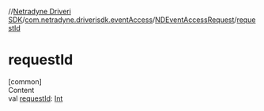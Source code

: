 //[Netradyne Driveri SDK](../../index.md)/[com.netradyne.driverisdk.eventAccess](../index.md)/[NDEventAccessRequest](index.md)/[requestId](request-id.md)



# requestId  
[common]  
Content  
val [requestId](request-id.md): [Int](https://kotlinlang.org/api/latest/jvm/stdlib/kotlin/-int/index.html)  



